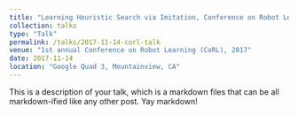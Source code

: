 ```yaml
---
title: "Learning Heuristic Search via Imitation, Conference on Robot Learning (CoRL), 2017"
collection: talks
type: "Talk"
permalink: /talks/2017-11-14-corl-talk
venue: "1st annual Conference on Robot Learning (CoRL), 2017"
date: 2017-11-14
location: "Google Quad 3, Mountainview, CA"
---
```


This is a description of your talk, which is a markdown files that can be all markdown-ified like any other post. Yay markdown!
